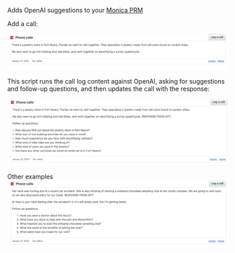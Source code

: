 Adds OpenAI suggestions to your [Monica PRM](https://github.com/monicahq/monica)


Add a call:

![jewelry-store](./images/jewelry-store.png)


This script runs the call log content against OpenAI, asking for suggestions and follow-up questions, and then updates the call with the response:

![jewelry-gpt-response](./images/jewelry-gpt-response.png)


Other examples
![gpt-response](./images/gpt-response-mom.png)
